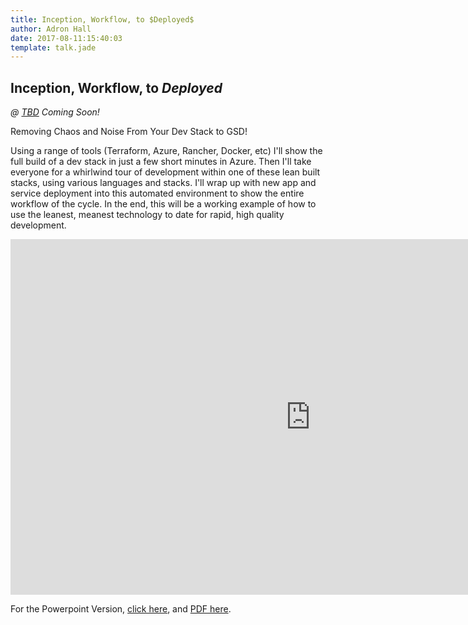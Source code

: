 ```yaml
---
title: Inception, Workflow, to $Deployed$
author: Adron Hall
date: 2017-08-11:15:40:03
template: talk.jade
---
```

## Inception, Workflow, to $Deployed$
*@ [TBD](#) Coming Soon!*

Removing Chaos and Noise From Your Dev Stack to GSD!

Using a range of tools (Terraform, Azure, Rancher, Docker, etc) I'll show the full build of a dev stack in just a few short minutes in Azure. Then I'll take everyone for a whirlwind tour of development within one of these lean built stacks, using various languages and stacks. I'll wrap up with new app and service deployment into this automated environment to show the entire workflow of the cycle. In the end, this will be a working example of how to use the leanest, meanest technology to date for rapid, high quality development.

<iframe src="https://docs.google.com/presentation/d/1anYkPpShMz3QzcPjZGVmG_RVyUnOFXfiIcsY1zaBT-8/embed?start=false&loop=false&delayms=3000" frameborder="0" width="960" height="569" allowfullscreen="true" mozallowfullscreen="true" webkitallowfullscreen="true"></iframe>

For the Powerpoint Version, [click here](InceptionWorkflow.pptx), and [PDF here](InceptionWorkflow.pdf).